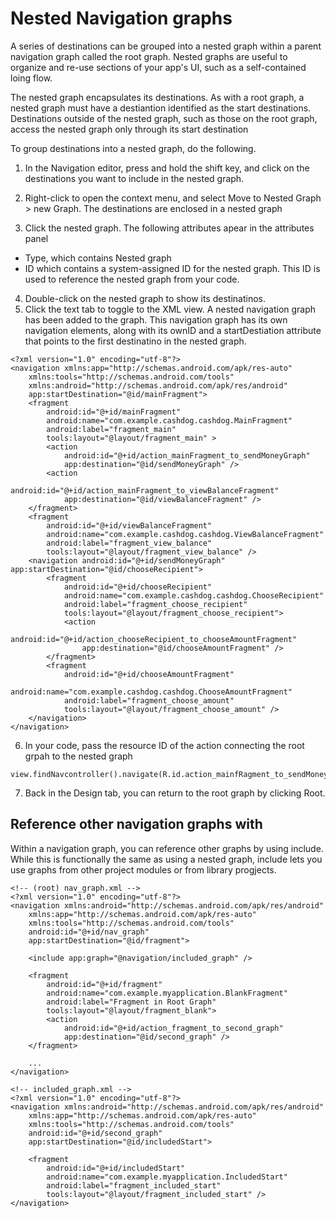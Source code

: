 # Nested Navigation graphs
A series of destinations can be grouped into a nested graph within a parent navigation graph called the root graph. Nested graphs are useful to organize and re-use sections of your app's UI, such as a self-contained loing flow. 

The nested graph encapsulates its destinations. As with a root graph, a nested graph must have a destiantion identified as the start destinations. Destinations outside of the nested graph, such as those on the root graph, access the nested graph only through its start destination 

To group destinations into a nested graph, do the following. 
1. In the Navigation editor, press and hold the shift key, and click on the destinations you want to include in the nested graph. 

2. Right-click to open the context menu, and select Move to Nested Graph > new Graph. The destinations are enclosed in a nested graph

3. Click the nested graph. The following attributes apear in the attributes panel
- Type, which contains Nested graph
- ID which contains a system-assigned ID for the nested graph. This ID is used to reference the nested graph from your code. 

4. Double-click on the nested graph to show its destinatinos. 
5. Click the text tab to toggle to the XML view. A nested navigation graph has been added to the graph. This navigation graph has its own navigation elements, along with its ownID and a startDestiation attribute that points to the first destinatino in the nested graph. 
```
<?xml version="1.0" encoding="utf-8"?>
<navigation xmlns:app="http://schemas.android.com/apk/res-auto"
    xmlns:tools="http://schemas.android.com/tools"
    xmlns:android="http://schemas.android.com/apk/res/android"
    app:startDestination="@id/mainFragment">
    <fragment
        android:id="@+id/mainFragment"
        android:name="com.example.cashdog.cashdog.MainFragment"
        android:label="fragment_main"
        tools:layout="@layout/fragment_main" >
        <action
            android:id="@+id/action_mainFragment_to_sendMoneyGraph"
            app:destination="@id/sendMoneyGraph" />
        <action
            android:id="@+id/action_mainFragment_to_viewBalanceFragment"
            app:destination="@id/viewBalanceFragment" />
    </fragment>
    <fragment
        android:id="@+id/viewBalanceFragment"
        android:name="com.example.cashdog.cashdog.ViewBalanceFragment"
        android:label="fragment_view_balance"
        tools:layout="@layout/fragment_view_balance" />
    <navigation android:id="@+id/sendMoneyGraph" app:startDestination="@id/chooseRecipient">
        <fragment
            android:id="@+id/chooseRecipient"
            android:name="com.example.cashdog.cashdog.ChooseRecipient"
            android:label="fragment_choose_recipient"
            tools:layout="@layout/fragment_choose_recipient">
            <action
                android:id="@+id/action_chooseRecipient_to_chooseAmountFragment"
                app:destination="@id/chooseAmountFragment" />
        </fragment>
        <fragment
            android:id="@+id/chooseAmountFragment"
            android:name="com.example.cashdog.cashdog.ChooseAmountFragment"
            android:label="fragment_choose_amount"
            tools:layout="@layout/fragment_choose_amount" />
    </navigation>
</navigation>

```

6. In your code, pass the resource ID of the action connecting the root grpah to the nested graph
```
view.findNavcontroller().navigate(R.id.action_mainfRagment_to_sendMoneyGraph)
```

7. Back in the Design tab, you can return to the root graph by clicking Root. 

## Reference other navigation graphs with <include>
Within a navigation graph, you can reference other graphs by using include. While this is functionally the same as using a nested graph, include lets you use graphs from other project modules or from library progjects. 

```
<!-- (root) nav_graph.xml -->
<?xml version="1.0" encoding="utf-8"?>
<navigation xmlns:android="http://schemas.android.com/apk/res/android"
    xmlns:app="http://schemas.android.com/apk/res-auto"
    xmlns:tools="http://schemas.android.com/tools"
    android:id="@+id/nav_graph"
    app:startDestination="@id/fragment">

    <include app:graph="@navigation/included_graph" />

    <fragment
        android:id="@+id/fragment"
        android:name="com.example.myapplication.BlankFragment"
        android:label="Fragment in Root Graph"
        tools:layout="@layout/fragment_blank">
        <action
            android:id="@+id/action_fragment_to_second_graph"
            app:destination="@id/second_graph" />
    </fragment>

    ...
</navigation>
```
```
<!-- included_graph.xml -->
<?xml version="1.0" encoding="utf-8"?>
<navigation xmlns:android="http://schemas.android.com/apk/res/android"
    xmlns:app="http://schemas.android.com/apk/res-auto"
    xmlns:tools="http://schemas.android.com/tools"
    android:id="@+id/second_graph"
    app:startDestination="@id/includedStart">

    <fragment
        android:id="@+id/includedStart"
        android:name="com.example.myapplication.IncludedStart"
        android:label="fragment_included_start"
        tools:layout="@layout/fragment_included_start" />
</navigation>
```
